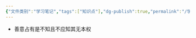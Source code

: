 ```yaml
---
{"文件类别":"学习笔记","tags":["知识点"],"dg-publish":true,"permalink":"/学习笔记studyup/知识点cheese/善意占有/","dgPassFrontmatter":true,"created":"2024-10-11T13:57:49.059+08:00","updated":"2024-10-11T13:59:09.909+08:00"}
---
```


- 善意占有是不知且不应知其无本权